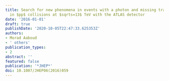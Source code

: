 ```yaml
---
title: Search for new phenomena in events with a photon and missing transverse momentum
  in $pp$ collisions at $sqrts=13$ TeV with the ATLAS detector
date: '2016-01-01'
draft: true
publishDate: '2020-10-05T22:47:33.625353Z'
authors:
- Morad Aaboud
- ' others'
publication_types:
- 2
abstract: ''
featured: false
publication: '*JHEP*'
doi: 10.1007/JHEP06(2016)059
---
```


